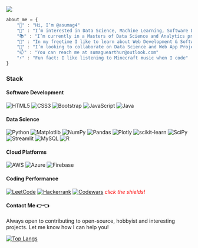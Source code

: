 <img width="auto" src="images/github-banner.png">

```javascript
about_me = {
    "👋" : "Hi, I’m @asumag4"
    "👀" : "I’m interested in Data Science, Machine Learning, Software Development and Scientific Computing"
    "📚" : "I’m currently in a Masters of Data Science and Analytics program"
    "🌱" : "In my freetime I like to learn about Web Development & Software Development"
    "💞️" : "I’m looking to collaborate on Data Science and Web App Projects :)"
    "📫" : "You can reach me at sumaguearthur@outlook.com"
    "⚡" : "Fun fact: I like listening to Minecraft music when I code"
}
```

### Stack

#### Software Development

![HTML5](https://img.shields.io/badge/html5-%23E34F26.svg?style=for-the-badge&logo=html5&logoColor=white) ![CSS3](https://img.shields.io/badge/css3-%231572B6.svg?style=for-the-badge&logo=css3&logoColor=white) ![Bootstrap](https://img.shields.io/badge/bootstrap-%238511FA.svg?style=for-the-badge&logo=bootstrap&logoColor=white) ![JavaScript](https://img.shields.io/badge/javascript-%23323330.svg?style=for-the-badge&logo=javascript&logoColor=%23F7DF1E) ![Java](https://img.shields.io/badge/java-%23ED8B00.svg?style=for-the-badge&logo=openjdk&logoColor=white)

#### Data Science

![Python](https://img.shields.io/badge/python-3670A0?style=for-the-badge&logo=python&logoColor=ffdd54) ![Matplotlib](https://img.shields.io/badge/Matplotlib-%23ffffff.svg?style=for-the-badge&logo=Matplotlib&logoColor=black) ![NumPy](https://img.shields.io/badge/numpy-%23013243.svg?style=for-the-badge&logo=numpy&logoColor=white) ![Pandas](https://img.shields.io/badge/pandas-%23150458.svg?style=for-the-badge&logo=pandas&logoColor=white) ![Plotly](https://img.shields.io/badge/Plotly-%233F4F75.svg?style=for-the-badge&logo=plotly&logoColor=white) ![scikit-learn](https://img.shields.io/badge/scikit--learn-%23F7931E.svg?style=for-the-badge&logo=scikit-learn&logoColor=white) ![SciPy](https://img.shields.io/badge/SciPy-%230C55A5.svg?style=for-the-badge&logo=scipy&logoColor=%white) ![Streamlit](https://img.shields.io/badge/Streamlit-%23FE4B4B.svg?style=for-the-badge&logo=streamlit&logoColor=white) ![MySQL](https://img.shields.io/badge/mysql-4479A1.svg?style=for-the-badge&logo=mysql&logoColor=white) ![R](https://img.shields.io/badge/r-%23276DC3.svg?style=for-the-badge&logo=r&logoColor=white)

#### Cloud Platforms

![AWS](https://img.shields.io/badge/AWS-%23FF9900.svg?style=for-the-badge&logo=amazon-aws&logoColor=white) ![Azure](https://img.shields.io/badge/azure-%230072C6.svg?style=for-the-badge&logo=microsoftazure&logoColor=white) ![Firebase](https://img.shields.io/badge/firebase-a08021?style=for-the-badge&logo=firebase&logoColor=ffcd34)

#### Coding Performance

<a href="https://leetcode.com/u/asumag4/">![LeetCode](https://img.shields.io/badge/LeetCode-000000?style=for-the-badge&logo=LeetCode&logoColor=#d16c06)</a> <a href="https://www.hackerrank.com/profile/sumaguearthur">![Hackerrank](https://img.shields.io/badge/-Hackerrank-2EC866?style=for-the-badge&logo=HackerRank&logoColor=white)</a> <a href="https://www.codewars.com/users/avls3">![Codewars](https://img.shields.io/badge/Codewars-B1361E?style=for-the-badge&logo=codewars&logoColor=grey)</a>
<span style='color:red'>_click the shields!_</span>

#### Contact Me 👉👈

Always open to contributing to open-source, hobbyist and interesting projects. Let me know how I can help you!

[![Top Langs](https://github-readme-stats.vercel.app/api/top-langs/?username=asumag4&layout=compact)](https://github.com/yushi1007)

<!---
asumag4/asumag4 is a ✨ special ✨ repository because its `README.md` (this file) appears on your GitHub profile.
You can click the Preview link to take a look at your changes.
--->
